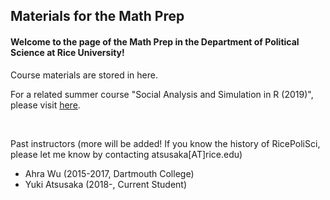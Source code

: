 ## Materials for the Math Prep

#### Welcome to the page of the Math Prep in the Department of Political Science at Rice University!
Course materials are stored in here.

For a related summer course "Social Analysis and Simulation in R (2019)", please visit [here](https://github.com/YukiAtsusaka/R_2019).



<br>

Past instructors (more will be added! If you know the history of RicePoliSci, please let me know by contacting atsusaka[AT]rice.edu)

- Ahra Wu (2015-2017, Dartmouth College)
- Yuki Atsusaka (2018-, Current Student)
